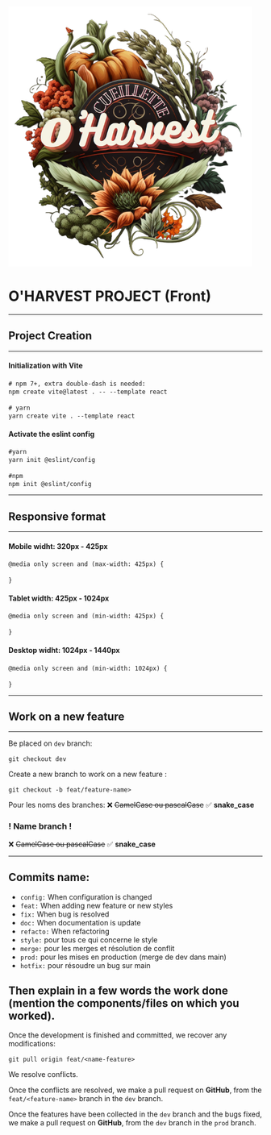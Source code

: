 ![oharvest](./src/assets/logo_oharvest_transparent.png)
# O'HARVEST PROJECT (Front)
---
## Project Creation 
---
#### Initialization with Vite
```
# npm 7+, extra double-dash is needed:
npm create vite@latest . -- --template react

# yarn
yarn create vite . --template react
```

#### Activate the eslint config 

```
#yarn
yarn init @eslint/config

#npm
npm init @eslint/config
```
---
## Responsive format
---

#### Mobile widht: 320px - 425px

```
@media only screen and (max-width: 425px) {

}
```

#### Tablet width: 425px - 1024px

```
@media only screen and (min-width: 425px) {

}
```

#### Desktop widht: 1024px - 1440px

```
@media only screen and (min-width: 1024px) {

}
```

---
## Work on a new feature
---
Be placed on `dev` branch:
```
git checkout dev
```

Create a new branch to work on a new feature :
```
git checkout -b feat/feature-name>
```
Pour les noms des branches:
❌ ~~CamelCase ou pascalCase~~
✅ **snake_case**

### ! Name branch !
❌ ~~CamelCase ou pascalCase~~
✅ **snake_case**

 ---
## Commits name:
- `config:` When configuration is changed
- `feat:` When adding new feature or new styles
- `fix:` When bug is resolved
- `doc:` When documentation is update
- `refacto:` When refactoring
- `style:` pour tous ce qui concerne le style
- `merge:` pour les merges et résolution de conflit
- `prod:` pour les mises en production (merge de dev dans main)
- `hotfix:` pour résoudre un bug sur main

Then explain in a few words the work done (mention the components/files on which you worked).
 ---

Once the development is finished and committed, we recover any modifications:

```
git pull origin feat/<name-feature>
```

We resolve conflicts.

Once the conflicts are resolved, we make a pull request on **GitHub**, from the `feat/<feature-name>` branch in the `dev` branch.

Once the features have been collected in the `dev` branch and the bugs fixed,
we make a pull request on **GitHub**, from the `dev` branch in the `prod` branch.
